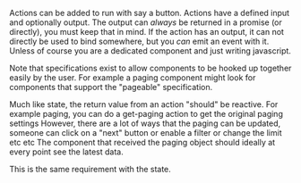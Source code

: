 Actions can be added to run with say a button.
Actions have a defined input and optionally output.
The output can _always_ be returned in a promise (or directly), you must keep that in mind.
If the action has an output, it can not directly be used to bind somewhere, but you _can_ emit an event with it.
Unless of course you are a dedicated component and just writing javascript.

Note that specifications exist to allow components to be hooked up together easily by the user.
For example a paging component might look for components that support the "pageable" specification.

Much like state, the return value from an action "should" be reactive.
For example paging, you can do a get-paging action to get the original paging settings
However, there are a lot of ways that the paging can be updated, someone can click on a "next" button or enable a filter or change the limit etc etc
The component that received the paging object should ideally at every point see the latest data.

This is the same requirement with the state.
